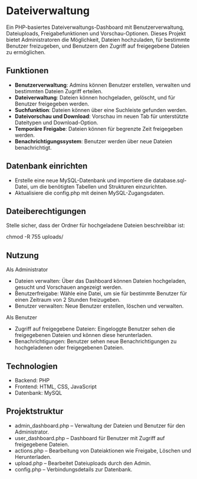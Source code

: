 # Dateiverwaltung

Ein PHP-basiertes Dateiverwaltungs-Dashboard mit Benutzerverwaltung, Dateiuploads, Freigabefunktionen und Vorschau-Optionen. Dieses Projekt bietet Administratoren die Möglichkeit, Dateien hochzuladen, für bestimmte Benutzer freizugeben, und Benutzern den Zugriff auf freigegebene Dateien zu ermöglichen.

## Funktionen

- **Benutzerverwaltung**: Admins können Benutzer erstellen, verwalten und bestimmten Dateien Zugriff erteilen.
- **Dateiverwaltung**: Dateien können hochgeladen, gelöscht, und für Benutzer freigegeben werden.
- **Suchfunktion**: Dateien können über eine Suchleiste gefunden werden.
- **Dateivorschau und Download**: Vorschau im neuen Tab für unterstützte Dateitypen und Download-Option.
- **Temporäre Freigabe**: Dateien können für begrenzte Zeit freigegeben werden.
- **Benachrichtigungssystem**: Benutzer werden über neue Dateien benachrichtigt.


## Datenbank einrichten

- Erstelle eine neue MySQL-Datenbank und importiere die database.sql-Datei, um die benötigten Tabellen und Strukturen einzurichten.
- Aktualisiere die config.php mit deinen MySQL-Zugangsdaten.

## Dateiberechtigungen

  Stelle sicher, dass der Ordner für hochgeladene Dateien beschreibbar ist:

chmod -R 755 uploads/

## Nutzung

Als Administrator
- Dateien verwalten: Über das Dashboard können Dateien hochgeladen, gesucht und Vorschauen angezeigt werden.
- Benutzerfreigabe: Wähle eine Datei, um sie für bestimmte Benutzer für einen Zeitraum von 2 Stunden freizugeben.
- Benutzer verwalten: Neue Benutzer erstellen, löschen und verwalten.

Als Benutzer
- Zugriff auf freigegebene Dateien: Eingeloggte Benutzer sehen die freigegebenen Dateien und können diese herunterladen.
- Benachrichtigungen: Benutzer sehen neue Benachrichtigungen zu hochgeladenen oder freigegebenen Dateien.

## Technologien
- Backend: PHP
- Frontend: HTML, CSS, JavaScript
- Datenbank: MySQL

## Projektstruktur
- admin_dashboard.php – Verwaltung der Dateien und Benutzer für den Administrator.
- user_dashboard.php – Dashboard für Benutzer mit Zugriff auf freigegebene Dateien.
- actions.php – Bearbeitung von Dateiaktionen wie Freigabe, Löschen und Herunterladen.
- upload.php – Bearbeitet Dateiuploads durch den Admin.
- config.php – Verbindungsdetails zur Datenbank.

